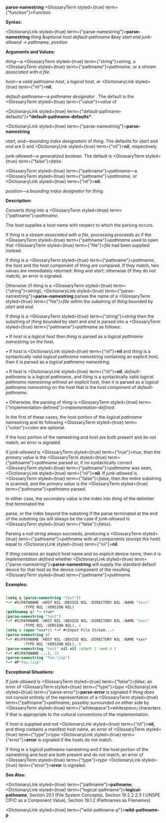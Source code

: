 **parse-namestring** <GlossaryTerm styled={true} term={"function"}><i>Function</i></GlossaryTerm> 



**Syntax:** 



<DictionaryLink styled={true} term={"parse-namestring"}><b>parse-namestring</b></DictionaryLink> *thing* &amp;optional *host default-pathname* &amp;key *start end junk-allowed → pathname, position* 



**Arguments and Values:** 



*thing*—a <GlossaryTerm styled={true} term={"string"}><i>string</i></GlossaryTerm>, a <GlossaryTerm styled={true} term={"pathname"}><i>pathname</i></GlossaryTerm>, or a *stream associated with a file*. 



*host*—a *valid pathname host*, a *logical host*, or <DictionaryLink styled={true} term={"nil"}><b>nil</b></DictionaryLink>. 



*default-pathname*—a *pathname designator* . The default is the <GlossaryTerm styled={true} term={"value"}><i>value</i></GlossaryTerm> of 



<DictionaryLink styled={true} term={"default-pathname-defaults"}><b>\*default-pathname-defaults\*</b></DictionaryLink>. 







 



 



<DictionaryLink styled={true} term={"parse-namestring"}><b>parse-namestring</b></DictionaryLink> 



*start*, *end*—*bounding index designators* of *thing*. The defaults for *start* and *end* are 0 and <DictionaryLink styled={true} term={"nil"}><b>nil</b></DictionaryLink>, respectively. 



*junk-allowed*—a *generalized boolean*. The default is <GlossaryTerm styled={true} term={"false"}><i>false</i></GlossaryTerm>. 



<GlossaryTerm styled={true} term={"pathname"}><i>pathname</i></GlossaryTerm>—a <GlossaryTerm styled={true} term={"pathname"}><i>pathname</i></GlossaryTerm>, or <DictionaryLink styled={true} term={"nil"}><b>nil</b></DictionaryLink>. 



*position*—a *bounding index designator* for *thing*. 



**Description:** 



Converts *thing* into a <GlossaryTerm styled={true} term={"pathname"}><i>pathname</i></GlossaryTerm>. 



The *host* supplies a host name with respect to which the parsing occurs. 



If *thing* is a *stream associated with a file*, processing proceeds as if the <GlossaryTerm styled={true} term={"pathname"}><i>pathname</i></GlossaryTerm> used to open that <GlossaryTerm styled={true} term={"file"}><i>file</i></GlossaryTerm> had been supplied instead. 



If *thing* is a <GlossaryTerm styled={true} term={"pathname"}><i>pathname</i></GlossaryTerm>, the *host* and the host component of *thing* are compared. If they match, two values are immediately returned: *thing* and *start*; otherwise (if they do not match), an error is signaled. 



Otherwise (if *thing* is a <GlossaryTerm styled={true} term={"string"}><i>string</i></GlossaryTerm>), <DictionaryLink styled={true} term={"parse-namestring"}><b>parse-namestring</b></DictionaryLink> parses the name of a <GlossaryTerm styled={true} term={"file"}><i>file</i></GlossaryTerm> within the substring of *thing* bounded by *start* and *end*. 



If *thing* is a <GlossaryTerm styled={true} term={"string"}><i>string</i></GlossaryTerm> then the substring of *thing bounded* by *start* and *end* is parsed into a <GlossaryTerm styled={true} term={"pathname"}><i>pathname</i></GlossaryTerm> as follows: 



*•* If *host* is a *logical host* then *thing* is parsed as a *logical pathname namestring* on the *host*. 



*•* If *host* is <DictionaryLink styled={true} term={"nil"}><b>nil</b></DictionaryLink> and *thing* is a syntactically valid *logical pathname namestring* containing an explicit host, then it is parsed as a *logical pathname namestring*. 



*•* If *host* is <DictionaryLink styled={true} term={"nil"}><b>nil</b></DictionaryLink>, *default-pathname* is a *logical pathname*, and *thing* is a syntactically valid *logical pathname namestring* without an explicit host, then it is parsed as a *logical pathname namestring* on the host that is the host component of *default-pathname*. 



*•* Otherwise, the parsing of *thing* is <GlossaryTerm styled={true} term={"implementation-defined"}><i>implementation-defined</i></GlossaryTerm>. 



In the first of these cases, the host portion of the *logical pathname* namestring and its following <GlossaryTerm styled={true} term={"colon"}><i>colon</i></GlossaryTerm> are optional. 



If the host portion of the namestring and *host* are both present and do not match, an error is signaled. 



If *junk-allowed* is <GlossaryTerm styled={true} term={"true"}><i>true</i></GlossaryTerm>, then the *primary value* is the <GlossaryTerm styled={true} term={"pathname"}><i>pathname</i></GlossaryTerm> parsed or, if no syntactically correct <GlossaryTerm styled={true} term={"pathname"}><i>pathname</i></GlossaryTerm> was seen, <DictionaryLink styled={true} term={"nil"}><b>nil</b></DictionaryLink>. If *junk-allowed* is <GlossaryTerm styled={true} term={"false"}><i>false</i></GlossaryTerm>, then the entire substring is scanned, and the *primary value* is the <GlossaryTerm styled={true} term={"pathname"}><i>pathname</i></GlossaryTerm> parsed. 



In either case, the *secondary value* is the index into *thing* of the delimiter that terminated the 



 



 



parse, or the index beyond the substring if the parse terminated at the end of the substring (as will always be the case if *junk-allowed* is <GlossaryTerm styled={true} term={"false"}><i>false</i></GlossaryTerm>). 



Parsing a *null string* always succeeds, producing a <GlossaryTerm styled={true} term={"pathname"}><i>pathname</i></GlossaryTerm> with all components (except the host) equal to <DictionaryLink styled={true} term={"nil"}><b>nil</b></DictionaryLink>. 



If *thing* contains an explicit host name and no explicit device name, then it is *implementation defined* whether <DictionaryLink styled={true} term={"parse-namestring"}><b>parse-namestring</b></DictionaryLink> will supply the standard default device for that host as the device component of the resulting <GlossaryTerm styled={true} term={"pathname"}><i>pathname</i></GlossaryTerm>. 



**Examples:**
```lisp

(setq q (parse-namestring "test")) 
*→* #S(PATHNAME :HOST NIL :DEVICE NIL :DIRECTORY NIL :NAME "test" 
		:TYPE NIL :VERSION NIL) 
(pathnamep q) *→ true* 
(parse-namestring "test") 
*→* #S(PATHNAME :HOST NIL :DEVICE NIL :DIRECTORY NIL :NAME "test" 
		:TYPE NIL :VERSION NIL), 4 
(setq s (open *xxx*)) *→* #<Input File Stream...> 
(parse-namestring s) 
*→* #S(PATHNAME :HOST NIL :DEVICE NIL :DIRECTORY NIL :NAME *xxx* 
		:TYPE NIL :VERSION NIL), 0 
(parse-namestring "test" nil nil :start 2 :end 4 ) 
*→* #S(PATHNAME ...), 15 
(parse-namestring "foo.lisp") 
*→* #P"foo.lisp" 

```
**Exceptional Situations:** 



If *junk-allowed* is <GlossaryTerm styled={true} term={"false"}><i>false</i></GlossaryTerm>, an error of <GlossaryTerm styled={true} term={"type"}><i>type</i></GlossaryTerm> <DictionaryLink styled={true} term={"parse-error"}><b>parse-error</b></DictionaryLink> is signaled if *thing* does not consist entirely of the representation of a <GlossaryTerm styled={true} term={"pathname"}><i>pathname</i></GlossaryTerm>, possibly surrounded on either side by <GlossaryTerm styled={true} term={"whitespace"}><i>whitespace</i></GlossaryTerm><sub>1</sub> characters if that is appropriate to the cultural conventions of the implementation. 



If *host* is supplied and not <DictionaryLink styled={true} term={"nil"}><b>nil</b></DictionaryLink>, and *thing* contains a manifest host name, an error of <GlossaryTerm styled={true} term={"type"}><i>type</i></GlossaryTerm> <DictionaryLink styled={true} term={"error"}><b>error</b></DictionaryLink> is signaled if the hosts do not match. 



If *thing* is a *logical pathname* namestring and if the host portion of the namestring and *host* are both present and do not match, an error of <GlossaryTerm styled={true} term={"type"}><i>type</i></GlossaryTerm> <DictionaryLink styled={true} term={"error"}><b>error</b></DictionaryLink> is signaled. 



**See Also:** 



<DictionaryLink styled={true} term={"pathname"}><b>pathname</b></DictionaryLink>, <DictionaryLink styled={true} term={"logical-pathname"}><b>logical-pathname</b></DictionaryLink>, Section 20.1 (File System Concepts), Section 19.2.2.2.3 (:UNSPE CIFIC as a Component Value), Section 19.1.2 (Pathnames as Filenames) 







 



 



<DictionaryLink styled={true} term={"wild-pathname-p"}><b>wild-pathname-p</b></DictionaryLink> 




